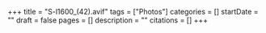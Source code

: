 +++
title = "S-l1600_(42).avif"
tags = ["Photos"]
categories = []
startDate = ""
draft = false
pages = []
description = ""
citations = []
+++
